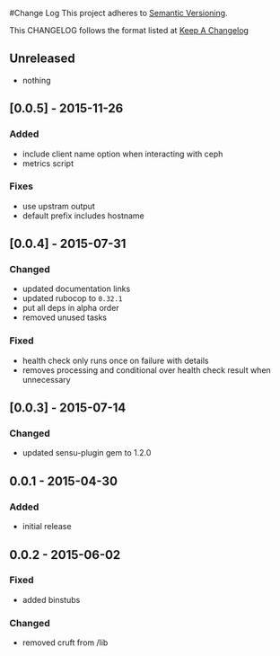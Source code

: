 #Change Log
This project adheres to [Semantic Versioning](http://semver.org/).

This CHANGELOG follows the format listed at [Keep A Changelog](http://keepachangelog.com/)

## Unreleased
- nothing

## [0.0.5] - 2015-11-26
### Added
- include client name option when interacting with ceph
- metrics script
### Fixes
- use upstram output
- default prefix includes hostname

## [0.0.4] - 2015-07-31
### Changed
- updated documentation links
- updated rubocop to `0.32.1`
- put all deps in alpha order
- removed unused tasks

### Fixed
- health check only runs once on failure with details
- removes processing and conditional over health check result when unnecessary

## [0.0.3] - 2015-07-14

### Changed
- updated sensu-plugin gem to 1.2.0

## 0.0.1 - 2015-04-30

### Added
- initial release

## 0.0.2 - 2015-06-02

### Fixed
- added binstubs

### Changed
- removed cruft from /lib
